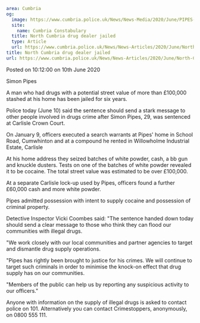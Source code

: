 ```yaml
area: Cumbria
og:
  image: https://www.cumbria.police.uk/News/News-Media/2020/June/PIPES-SIMON-23-02-1991jpg.jpg
  site:
    name: Cumbria Constabulary
  title: North Cumbria drug dealer jailed
  type: Article
  url: https://www.cumbria.police.uk/News/News-Articles/2020/June/North-Cumbria-drug-dealer-jailed.aspx
title: North Cumbria drug dealer jailed
url: https://www.cumbria.police.uk/News/News-Articles/2020/June/North-Cumbria-drug-dealer-jailed.aspx
```

Posted on 10:12:00 on 10th June 2020

Simon Pipes

A man who had drugs with a potential street value of more than £100,000 stashed at his home has been jailed for six years.

Police today (June 10) said the sentence should send a stark message to other people involved in drugs crime after Simon Pipes, 29, was sentenced at Carlisle Crown Court.

On January 9, officers executed a search warrants at Pipes' home in School Road, Cumwhinton and at a compound he rented in Willowholme Industrial Estate, Carlisle

At his home address they seized batches of white powder, cash, a bb gun and knuckle dusters. Tests on one of the batches of white powder revealed it to be cocaine. The total street value was estimated to be over £100,000.

At a separate Carlisle lock-up used by Pipes, officers found a further £60,000 cash and more white powder.

Pipes admitted possession with intent to supply cocaine and possession of criminal property.

Detective Inspector Vicki Coombes said: "The sentence handed down today should send a clear message to those who think they can flood our communities with illegal drugs.

"We work closely with our local communities and partner agencies to target and dismantle drug supply operations.

"Pipes has rightly been brought to justice for his crimes. We will continue to target such criminals in order to minimise the knock-on effect that drug supply has on our communities.

"Members of the public can help us by reporting any suspicious activity to our officers."

Anyone with information on the supply of illegal drugs is asked to contact police on 101. Alternatively you can contact Crimestoppers, anonymously, on 0800 555 111.
